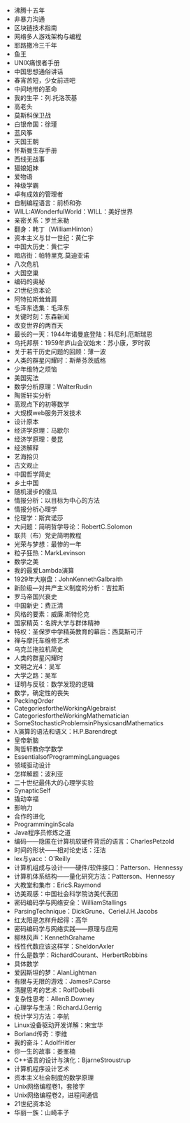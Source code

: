 - 沸腾十五年
- 非暴力沟通 
- 区块链技术指南 
- 网络多人游戏架构与编程
- 耶路撒冷三千年
- 鱼王
- UNIX痛恨者手册
- 中国思想通俗讲话
- 春宵苦短，少女前进吧
- 中间地带的革命
- 我的生平：列.托洛茨基
- 高老头
- 莫斯科保卫战
- 白银帝国：徐瑾
- 蓝风筝
- 天国王朝
- 怀斯曼生存手册
- 西线无战事
- 猫娘姐妹
- 爱物语
- 神级学霸
- 卓有成效的管理者
- 自制编程语言：前桥和弥
- WILL:AWonderfulWorld：WILL：美好世界
- 亲密关系：罗兰米勒
- 翻身：韩丁（WilliamHinton）
- 资本主义与廿一世纪：黄仁宇
- 中国大历史：黄仁宇
- 暗店街：帕特里克.莫迪亚诺
- 八次危机
- 大国空巢
- 编码的奥秘
- 21世纪资本论
- 阿特拉斯耸耸肩
- 毛泽东选集：毛泽东
- 关键时刻：东森新闻
- 改变世界的两百天
- 最长的一天：1944年诺曼底登陆：科尼利.厄斯瑞恩
- 乌托邦祭：1959年庐山会议始末：苏小康，罗时叙
- 关于若干历史问题的回顾：薄一波
- 人类的群星闪耀时：斯蒂芬茨威格
- 少年维特之烦恼
- 美国宪法
- 数学分析原理：WalterRudin
- 陶哲轩实分析
- 高观点下的初等数学
- 大规模web服务开发技术
- 设计原本
- 经济学原理：马歇尔
- 经济学原理：曼昆
- 经济解释
- 艺海拾贝
- 古文观止
- 中国哲学简史
- 乡土中国
- 随机漫步的傻瓜
- 情报分析：以目标为中心的方法
- 情报分析心理学
- 伦理学：斯宾诺莎
- 大问题：简明哲学导论：RobertC.Solomon
- 联共（布）党史简明教程
- 光荣与梦想：最惨的一年
- 粒子狂热：MarkLevinson
- 数学之美
- 我的最爱Lambda演算
- 1929年大崩盘：JohnKennethGalbraith
- 新阶级—对共产主义制度的分析：吉拉斯
- 罗马帝国兴衰史
- 中国新史：费正清
- 风格的要素：威廉.斯特伦克
- 国家精英：名牌大学与群体精神
- 特权：圣保罗中学精英教育的幕后：西莫斯可汗
- 禅与摩托车维修艺术
- 乌克兰拖拉机简史
- 人类的群星闪耀时
- 文明之光4：吴军
- 大学之路：吴军
- 证明与反驳：数学发现的逻辑
- 数学，确定性的丧失
- PeckingOrder
- CategoriesfortheWorkingAlgebraist
- CategoriesfortheWorkingMathematician
- SomeStochasticProblemsinPhysicsandMathematics
- λ演算的语法和语义：H.P.Barendregt
- 皇帝新脑
- 陶哲轩教你学数学
- EssentialsofProgrammingLanguages
- 领域驱动设计
- 怎样解题：波利亚
- 二十世纪最伟大的心理学实验
- SynapticSelf
- 撬动幸福
- 影响力
- 合作的进化
- ProgramminginScala
- Java程序员修炼之道
- 编码——隐匿在计算机软硬件背后的语言：CharlesPetzold
- 时间的形状——相对论史话：汪洁
- lex与yacc：O'Reilly
- 计算机组成与设计——硬件/软件接口：Patterson、Hennessy
- 计算机体系结构——量化研究方法：Patterson、Hennessy
- 大教堂和集市：EricS.Raymond
- 访美观感：中国社会科学院访美代表团
- 密码编码学与网络安全：WilliamStallings
- ParsingTechnique：DickGrune、CerielJ.H.Jacobs
- 红太阳是怎样升起得：高华
- 密码编码学与网络实践——原理与应用
- 柳林风声：KennethGrahame
- 线性代数应该这样学：SheldonAxler
- 什么是数学：RichardCourant、HerbertRobbins
- 具体数学
- 爱因斯坦的梦：AlanLightman
- 有限与无限的游戏：JamesP.Carse
- 清醒思考的艺术：RolfDobelli
- 复杂性思考：AllenB.Downey
- 心理学与生活：RichardJ.Gerrig
- 统计学习方法：李航
- Linux设备驱动开发详解：宋宝华
- Borland传奇：李维
- 我的奋斗：AdolfHitler
- 你一生的故事：姜峯楠
- C++语言的设计与演化：BjarneStroustrup
- 计算机程序设计艺术
- 资本主义社会制度的数学原理
- Unix网络编程卷1，套接字
- Unix网络编程卷2，进程间通信
- 21世纪资本论
- 华丽一族：山崎丰子


